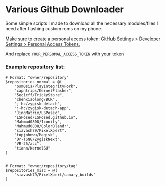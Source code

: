 # Various Github Downloader
Some simple scripts I made to download all the necessary modules/files I need after flashing custom roms on my phone.

Make sure to create a personal access token:
[GitHub Settings > Developer Settings > Personal Access Tokens.](https://github.com/settings/tokens/) 

And replace `YOUR_PERSONAL_ACCESS_TOKEN` with your token

### Example repository list:
```
# Format: "owner/repository"
$repositories_normal = @(
    "osm0sis/PlayIntegrityFork",
    "capntrips/KernelFlasher",
    "5ec1cff/TrickyStore",
    "chenxiaolong/BCR",
    "j-hc/zygisk-detach",
    "j-hc/zygisk-detach-app",
    "JingMatrix/LSPosed",
    "LSPosed/LSPosed.github.io",
    "Mahmud0808/Iconify",
    "Mahmud0808/ColorBlendr",
    "siavash79/PixelXpert",
    "topjohnwu/Magisk",
    "Dr-TSNG/ZygiskNext",
    "VR-25/acc",
    "tiann/KernelSU"
)


# Format: "owner/repository/tag"
$repositories_misc = @(
    "siavash79/PixelXpert/canary_builds"
)
```
